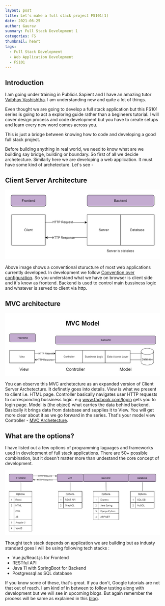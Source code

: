 ```yaml
---
layout: post
title: Let's make a full stack project FS101[1]
date: 2021-06-25
author: Gaurav
summary: Full Stack Development 1
categories: FS
thumbnail: heart
tags:
  - Full Stack Development
  - Web Application Development
  - FS101
---
```


## Introduction

I am going under training in Publicis Sapient and I have an amazing tutor [Vaibhav Vashishtha][4]. I am understanding new and quite a lot of things.

Even thought we are going to develop a full stack application but this FS101 series is going to act a exploring guide rather than a begineers tutorial. I will cover design process and code development but you have to create setups and learn every new word comes across you.

This is just a bridge between knowing how to code and developing a good full stack project.

Before building anything in real world, we need to know what are we building say bridge, building or boundary. So first of all we decide archetecture. Similarly here we are developing a web application. It must have some kind of archetecture. Let's see -

## Client Server Architecture

![Client Server architecture](/assets/images/client_server.jpg)

Above image shows a conventional sturucture of most web applications currently developed. In development we follow [Convention over configuration][1]. So you understand what we have on browser is client side and it's know as frontend. Backend is used to control main bussiness logic and whatever is served to client via http.

## MVC architecture

![MVC architecture](/assets/images/mvc.jpg)

You can observe this MVC archetecture as an expanded version of Client Server Archetecture. It definetly goes into details. View is what we present to client i.e. HTML page. Controller basically navigates user HTTP requests to corresponding bussiness logic. e.g www.facbook.com/login gets you to login page. Model is (the object) what carries the data behind backend. Basically it brings data from database and supplies it to View. You will get more clear about it as we go forward in the series.
That's your model view Controller - [MVC Archetecture][2].

## What are the options?

I have listed out a few options of programming laguages and frameworks used in development of full stack applications. There are 50+ possible combination, but it doesn't matter more than undestand the core concept of development.

![options for dev](/assets/images/option_mvc.jpg)

Thought tech stack depends on application we are building but as industy standard goes I will be using following tech stacks :

- Vue.js/React.js for Frontend
- RESTful API
- Java 11 with SpringBoot for Backend
- Postgressql as SQL database

If you know some of these, that's great. If you don't, Google tutorials are not that out of reach. I am kind of in between to follow testing along with development but we will see in upcoming blogs. But again remember the process will be same as explained in this [blog][3].

[1]: https://en.wikipedia.org/wiki/Convention_over_configuration
[2]: https://towardsdatascience.com/everything-you-need-to-know-about-mvc-architecture-3c827930b4c1
[3]: https://null-sys.github.io/fs/2021/06/17/diverse-field-of-web-app-development/
[4]: https://www.linkedin.com/in/vvashishtha/
